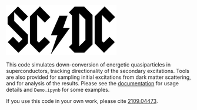 <img src="doc/source/_static/scdc.png?raw=true" alt="scdc" width="300"/>

This code simulates down-conversion of energetic quasiparticles in superconductors, tracking directionality of the secondary excitations. Tools are also provided for sampling initial excitations from dark matter scattering, and for analysis of the results. Please see the [documentation](doc/build/html/index.html) for usage details and `Demo.ipynb` for some examples.

If you use this code in your own work, please cite [2109.04473](https://arxiv.org/abs/2109.04473).
